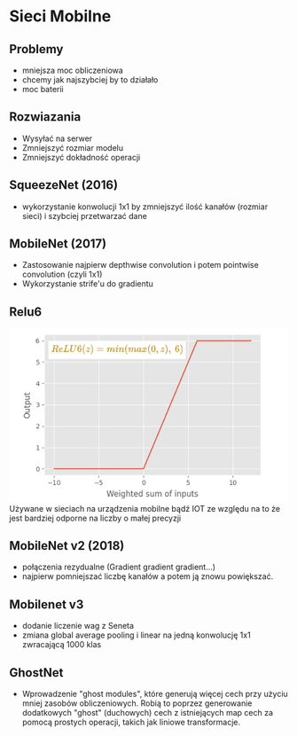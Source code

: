 # Sieci Mobilne
## Problemy
- mniejsza moc obliczeniowa
- chcemy jak najszybciej by to działało
- moc baterii

## Rozwiazania
- Wysyłać na serwer
- Zmniejszyć rozmiar modelu
- Zmniejszyć dokładność operacji

## SqueezeNet (2016)
- wykorzystanie konwolucji 1x1 by zmniejszyć ilość kanałów (rozmiar sieci) i szybciej przetwarzać dane

## MobileNet (2017)
- Zastosowanie najpierw depthwise convolution i potem pointwise convolution (czyli 1x1)
- Wykorzystanie strife'u do gradientu


## Relu6

![](./images/ReluV6.png)
Używane w sieciach na urządzenia mobilne bądź IOT ze względu na to że jest bardziej odporne na liczby o małej precyzji


## MobileNet v2 (2018)
- połączenia rezydualne (Gradient gradient gradient...)
- najpierw pomniejszać liczbę kanałów a potem ją znowu powiększać.


## Mobilenet v3
- dodanie liczenie wag z Seneta
- zmiana global average pooling i linear na jedną konwolucję 1x1 zwracającą 1000 klas

## GhostNet
- Wprowadzenie "ghost modules", które generują więcej cech przy użyciu mniej zasobów obliczeniowych. Robią to poprzez generowanie dodatkowych "ghost" (duchowych) cech z istniejących map cech za pomocą prostych operacji, takich jak liniowe transformacje.

<!-- TODO: Wrzuc zdjęcie z prezki -->


